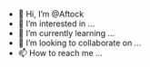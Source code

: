 - 👋 Hi, I’m @Aftock
- 👀 I’m interested in ...
- 🌱 I’m currently learning ...
- 💞️ I’m looking to collaborate on ...
- 📫 How to reach me ...

<!---
Aftock/Aftock is a ✨ special ✨ repository because its `README.md` (this file) appears on your GitHub profile.
You can click the Preview link to take a look at your changes.
--->
